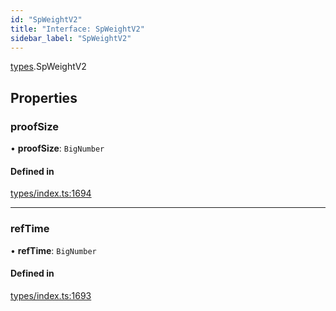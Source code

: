 ```yaml
---
id: "SpWeightV2"
title: "Interface: SpWeightV2"
sidebar_label: "SpWeightV2"
---
```


[types](../../../modules/Types/Types.md).SpWeightV2

## Properties

### proofSize

• **proofSize**: `BigNumber`

#### Defined in

[types/index.ts:1694](https://github.com/PolymeshAssociation/polymesh-sdk/blob/95f248df/src/types/index.ts#L1694)

___

### refTime

• **refTime**: `BigNumber`

#### Defined in

[types/index.ts:1693](https://github.com/PolymeshAssociation/polymesh-sdk/blob/95f248df/src/types/index.ts#L1693)
